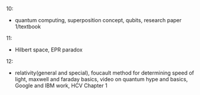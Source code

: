 10:
- quantum computing, superposition concept, qubits, research paper 1/textbook

11:
- Hilbert space, EPR paradox

12:
- relativity(general and special), foucault method for determining speed of light, maxwell and faraday basics, video on quantum hype and basics, Google and IBM work, HCV Chapter 1

